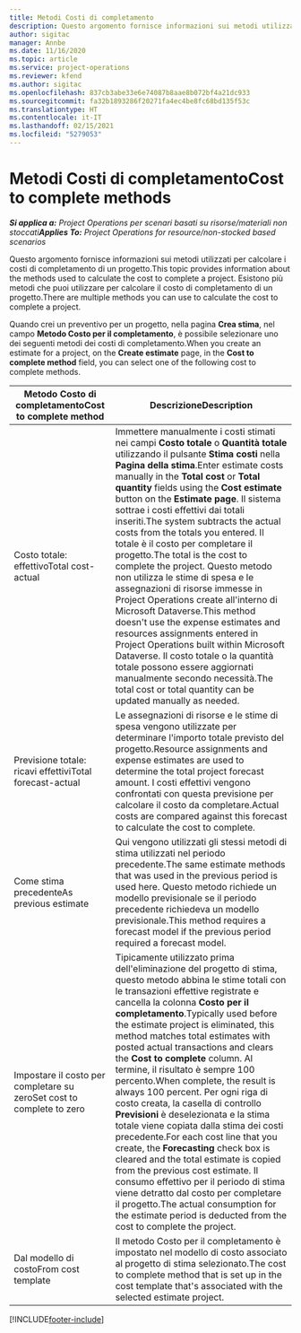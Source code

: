 ```yaml
---
title: Metodi Costi di completamento
description: Questo argomento fornisce informazioni sui metodi utilizzati per calcolare i costi di completamento di un progetto.
author: sigitac
manager: Annbe
ms.date: 11/16/2020
ms.topic: article
ms.service: project-operations
ms.reviewer: kfend
ms.author: sigitac
ms.openlocfilehash: 837cb3abe33e6e74087b8aae8b072bf4a21dc933
ms.sourcegitcommit: fa32b1893286f20271fa4ec4be8fc68bd135f53c
ms.translationtype: HT
ms.contentlocale: it-IT
ms.lasthandoff: 02/15/2021
ms.locfileid: "5279053"
---
```

# <a name="cost-to-complete-methods"></a><span data-ttu-id="f5a0a-103">Metodi Costi di completamento</span><span class="sxs-lookup"><span data-stu-id="f5a0a-103">Cost to complete methods</span></span>

<span data-ttu-id="f5a0a-104">_**Si applica a:** Project Operations per scenari basati su risorse/materiali non stoccati_</span><span class="sxs-lookup"><span data-stu-id="f5a0a-104">_**Applies To:** Project Operations for resource/non-stocked based scenarios_</span></span>

<span data-ttu-id="f5a0a-105">Questo argomento fornisce informazioni sui metodi utilizzati per calcolare i costi di completamento di un progetto.</span><span class="sxs-lookup"><span data-stu-id="f5a0a-105">This topic provides information about the methods used to calculate the cost to complete a project.</span></span> <span data-ttu-id="f5a0a-106">Esistono più metodi che puoi utilizzare per calcolare il costo di completamento di un progetto.</span><span class="sxs-lookup"><span data-stu-id="f5a0a-106">There are multiple methods you can use to calculate the cost to complete a project.</span></span> 

<span data-ttu-id="f5a0a-107">Quando crei un preventivo per un progetto, nella pagina **Crea stima**, nel campo **Metodo Costo per il completamento**, è possibile selezionare uno dei seguenti metodi dei costi di completamento.</span><span class="sxs-lookup"><span data-stu-id="f5a0a-107">When you create an estimate for a project, on the **Create estimate** page, in the **Cost to complete method** field, you can select one of the following cost to complete methods.</span></span>

| <span data-ttu-id="f5a0a-108">Metodo Costo di completamento</span><span class="sxs-lookup"><span data-stu-id="f5a0a-108">Cost to complete method</span></span>    | <span data-ttu-id="f5a0a-109">Descrizione</span><span class="sxs-lookup"><span data-stu-id="f5a0a-109">Description</span></span>                                                                                                                                                                                                                                                                                                                                                                                                                                                                                        |
|------------------------------|----------------------------------------------------------------------------------------------------------------------------------------------------------------------------------------------------------------------------------------------------------------------------------------------------------------------------------------------------------------------------------------------------------------------------------------------------------------------------------------------------|
| <span data-ttu-id="f5a0a-110">Costo totale: effettivo</span><span class="sxs-lookup"><span data-stu-id="f5a0a-110">Total cost-actual</span></span>            | <span data-ttu-id="f5a0a-111">Immettere manualmente i costi stimati nei campi **Costo totale** o **Quantità totale** utilizzando il pulsante **Stima costi** nella **Pagina della stima**.</span><span class="sxs-lookup"><span data-stu-id="f5a0a-111">Enter estimate costs manually in the **Total cost** or **Total quantity** fields using the **Cost estimate** button on the **Estimate page**.</span></span> <span data-ttu-id="f5a0a-112">Il sistema sottrae i costi effettivi dai totali inseriti.</span><span class="sxs-lookup"><span data-stu-id="f5a0a-112">The system subtracts the actual costs from the totals you entered.</span></span> <span data-ttu-id="f5a0a-113">Il totale è il costo per completare il progetto.</span><span class="sxs-lookup"><span data-stu-id="f5a0a-113">The total is the cost to complete the project.</span></span> <span data-ttu-id="f5a0a-114">Questo metodo non utilizza le stime di spesa e le assegnazioni di risorse immesse in Project Operations create all'interno di Microsoft Dataverse.</span><span class="sxs-lookup"><span data-stu-id="f5a0a-114">This method doesn't use the expense estimates and resources assignments entered in Project Operations built within Microsoft Dataverse.</span></span> <span data-ttu-id="f5a0a-115">Il costo totale o la quantità totale possono essere aggiornati manualmente secondo necessità.</span><span class="sxs-lookup"><span data-stu-id="f5a0a-115">The total cost or total quantity can be updated manually as needed.</span></span>  |
| <span data-ttu-id="f5a0a-116">Previsione totale: ricavi effettivi</span><span class="sxs-lookup"><span data-stu-id="f5a0a-116">Total forecast-actual</span></span>        | <span data-ttu-id="f5a0a-117">Le assegnazioni di risorse e le stime di spesa vengono utilizzate per determinare l'importo totale previsto del progetto.</span><span class="sxs-lookup"><span data-stu-id="f5a0a-117">Resource assignments and expense estimates are used to determine the total project forecast amount.</span></span> <span data-ttu-id="f5a0a-118">I costi effettivi vengono confrontati con questa previsione per calcolare il costo da completare.</span><span class="sxs-lookup"><span data-stu-id="f5a0a-118">Actual costs are compared against this forecast to calculate the cost to complete.</span></span>                                                                                                                                                                                                                                                                          |
| <span data-ttu-id="f5a0a-119">Come stima precedente</span><span class="sxs-lookup"><span data-stu-id="f5a0a-119">As previous estimate</span></span>         | <span data-ttu-id="f5a0a-120">Qui vengono utilizzati gli stessi metodi di stima utilizzati nel periodo precedente.</span><span class="sxs-lookup"><span data-stu-id="f5a0a-120">The same estimate methods that was used in the previous period is used here.</span></span> <span data-ttu-id="f5a0a-121">Questo metodo richiede un modello previsionale se il periodo precedente richiedeva un modello previsionale.</span><span class="sxs-lookup"><span data-stu-id="f5a0a-121">This method requires a forecast model if the previous period required a forecast model.</span></span>                                                                                                                                                                                                                                                                                                                           |
| <span data-ttu-id="f5a0a-122">Impostare il costo per completare su zero</span><span class="sxs-lookup"><span data-stu-id="f5a0a-122">Set cost to complete to zero</span></span> | <span data-ttu-id="f5a0a-123">Tipicamente utilizzato prima dell'eliminazione del progetto di stima, questo metodo abbina le stime totali con le transazioni effettive registrate e cancella la colonna **Costo per il completamento**.</span><span class="sxs-lookup"><span data-stu-id="f5a0a-123">Typically used before the estimate project is eliminated, this method matches total estimates with posted actual transactions and clears the **Cost to complete** column.</span></span> <span data-ttu-id="f5a0a-124">Al termine, il risultato è sempre 100 percento.</span><span class="sxs-lookup"><span data-stu-id="f5a0a-124">When complete, the result is always 100 percent.</span></span> <span data-ttu-id="f5a0a-125">Per ogni riga di costo creata, la casella di controllo **Previsioni** è deselezionata e la stima totale viene copiata dalla stima dei costi precedente.</span><span class="sxs-lookup"><span data-stu-id="f5a0a-125">For each cost line that you create, the **Forecasting** check box is cleared and the total estimate is copied from the previous cost estimate.</span></span> <span data-ttu-id="f5a0a-126">Il consumo effettivo per il periodo di stima viene detratto dal costo per completare il progetto.</span><span class="sxs-lookup"><span data-stu-id="f5a0a-126">The actual consumption for the estimate period is deducted from the cost to complete the project.</span></span>              |
| <span data-ttu-id="f5a0a-127">Dal modello di costo</span><span class="sxs-lookup"><span data-stu-id="f5a0a-127">From cost template</span></span>           | <span data-ttu-id="f5a0a-128">Il metodo Costo per il completamento è impostato nel modello di costo associato al progetto di stima selezionato.</span><span class="sxs-lookup"><span data-stu-id="f5a0a-128">The cost to complete method that is set up in the cost template that's associated with the selected estimate project.</span></span>                                                                                                                                                                                                                                                                                                                                                                          |


[!INCLUDE[footer-include](../includes/footer-banner.md)]